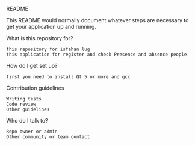 README

This README would normally document whatever steps are necessary to get your application up and running.

What is this repository for?

    this repository for isfahan lug
    this application for register and check Presence and absence people

How do I get set up?

    first you need to install Qt 5 or more and gcc

Contribution guidelines

    Writing tests
    Code review
    Other guidelines

Who do I talk to?

    Repo owner or admin
    Other community or team contact